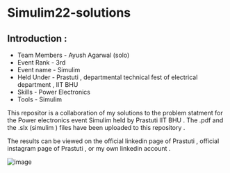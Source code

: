 # Simulim22-solutions

## Introduction :

* Team Members - Ayush Agarwal (solo) 
* Event Rank - 3rd 
* Event name - Simulim 
* Held Under - Prastuti , departmental technical fest of electrical department , IIT BHU 
* Skills - Power Electronics 
* Tools - Simulim 

This repositor is a collaboration of my solutions to the problem statment for the Power electronics event Simulim held by Prastuti IIT BHU . The .pdf and the .slx (simulim ) files have been uploaded to this repository . 

The results can be viewed on the official linkedin page of Prastuti , official instagram page of Prastuti , or my own linkedin account .

![image](https://user-images.githubusercontent.com/86561124/166520915-7068a2a0-1357-4c14-b310-cdd017ae7e70.png)


